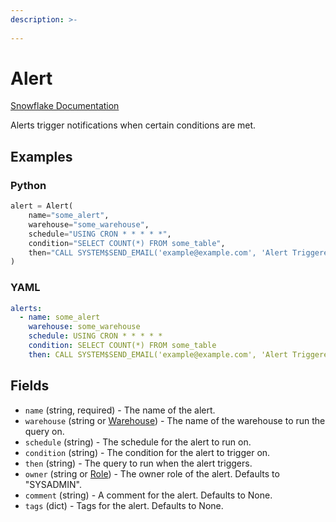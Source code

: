 ```yaml
---
description: >-
  
---
```


# Alert

[Snowflake Documentation](https://docs.snowflake.com/en/sql-reference/sql/create-alert)

Alerts trigger notifications when certain conditions are met.


## Examples

### Python

```python
alert = Alert(
    name="some_alert",
    warehouse="some_warehouse",
    schedule="USING CRON * * * * *",
    condition="SELECT COUNT(*) FROM some_table",
    then="CALL SYSTEM$SEND_EMAIL('example@example.com', 'Alert Triggered', 'The alert condition was met.')",
)
```


### YAML

```yaml
alerts:
  - name: some_alert
    warehouse: some_warehouse
    schedule: USING CRON * * * * *
    condition: SELECT COUNT(*) FROM some_table
    then: CALL SYSTEM$SEND_EMAIL('example@example.com', 'Alert Triggered', 'The alert condition was met.')
```


## Fields

* `name` (string, required) - The name of the alert.
* `warehouse` (string or [Warehouse](warehouse.md)) - The name of the warehouse to run the query on.
* `schedule` (string) - The schedule for the alert to run on.
* `condition` (string) - The condition for the alert to trigger on.
* `then` (string) - The query to run when the alert triggers.
* `owner` (string or [Role](role.md)) - The owner role of the alert. Defaults to "SYSADMIN".
* `comment` (string) - A comment for the alert. Defaults to None.
* `tags` (dict) - Tags for the alert. Defaults to None.


